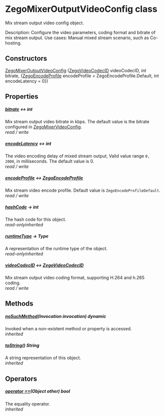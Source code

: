 


# ZegoMixerOutputVideoConfig class









<p>Mix stream output video config object.</p>
<p>Description: Configure the video parameters, coding format and bitrate of mix stream output.
Use cases: Manual mixed stream scenario, such as Co-hosting.</p>




## Constructors

[ZegoMixerOutputVideoConfig](../zego_uikit_prebuilt_live_audio_room/ZegoMixerOutputVideoConfig/ZegoMixerOutputVideoConfig.md) ([ZegoVideoCodecID](../zego_uikit_prebuilt_live_audio_room/ZegoVideoCodecID.md) videoCodecID, int bitrate, {[ZegoEncodeProfile](../zego_uikit_prebuilt_live_audio_room/ZegoEncodeProfile.md) encodeProfile = ZegoEncodeProfile.Default, int encodeLatency = 0})

   


## Properties

##### [bitrate](../zego_uikit_prebuilt_live_audio_room/ZegoMixerOutputVideoConfig/bitrate.md) &#8596; int



Mix stream output video bitrate in kbps. The default value is the bitrate configured in <a href="../zego_uikit_prebuilt_live_audio_room/ZegoMixerVideoConfig-class.md">ZegoMixerVideoConfig</a>.  
_<span class="feature">read / write</span>_



##### [encodeLatency](../zego_uikit_prebuilt_live_audio_room/ZegoMixerOutputVideoConfig/encodeLatency.md) &#8596; int



The video encoding delay of mixed stream output, Valid value range <code>0, 2000</code>, in milliseconds. The default value is 0.  
_<span class="feature">read / write</span>_



##### [encodeProfile](../zego_uikit_prebuilt_live_audio_room/ZegoMixerOutputVideoConfig/encodeProfile.md) &#8596; [ZegoEncodeProfile](../zego_uikit_prebuilt_live_audio_room/ZegoEncodeProfile.md)



Mix stream video encode profile. Default value is <code>ZegoEncodeProfileDefault</code>.  
_<span class="feature">read / write</span>_



##### [hashCode](../zego_uikit_prebuilt_live_audio_room/ZegoMixerOutputVideoConfig/hashCode.md) &#8594; int



The hash code for this object.  
_<span class="feature">read-only</span><span class="feature">inherited</span>_



##### [runtimeType](../zego_uikit_prebuilt_live_audio_room/ZegoMixerOutputVideoConfig/runtimeType.md) &#8594; Type



A representation of the runtime type of the object.  
_<span class="feature">read-only</span><span class="feature">inherited</span>_



##### [videoCodecID](../zego_uikit_prebuilt_live_audio_room/ZegoMixerOutputVideoConfig/videoCodecID.md) &#8596; [ZegoVideoCodecID](../zego_uikit_prebuilt_live_audio_room/ZegoVideoCodecID.md)



Mix stream output video coding format, supporting H.264 and h.265 coding.  
_<span class="feature">read / write</span>_





## Methods

##### [noSuchMethod](../zego_uikit_prebuilt_live_audio_room/ZegoMixerOutputVideoConfig/noSuchMethod.md)(Invocation invocation) dynamic



Invoked when a non-existent method or property is accessed.  
_<span class="feature">inherited</span>_



##### [toString](../zego_uikit_prebuilt_live_audio_room/ZegoMixerOutputVideoConfig/toString.md)() String



A string representation of this object.  
_<span class="feature">inherited</span>_





## Operators

##### [operator ==](../zego_uikit_prebuilt_live_audio_room/ZegoMixerOutputVideoConfig/operator_equals.md)(Object other) bool



The equality operator.  
_<span class="feature">inherited</span>_















